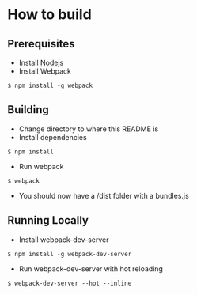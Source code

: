 # How to build
## Prerequisites
- Install [Nodejs](https://nodejs.org/en/)
- Install Webpack
```
$ npm install -g webpack
```

## Building
- Change directory to where this README is
- Install dependencies
```
$ npm install
```
- Run webpack
```
$ webpack
```
- You should now have a /dist folder with a bundles.js

## Running Locally
- Install webpack-dev-server
```
$ npm install -g webpack-dev-server
```
- Run webpack-dev-server with hot reloading
```
$ webpack-dev-server --hot --inline
```
